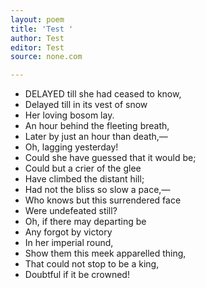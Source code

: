 ```yaml
---
layout: poem
title: 'Test '
author: Test
editor: Test
source: none.com

---
```

* DELAYED till she had ceased to know,
* Delayed till in its vest of snow
* Her loving bosom lay.
* An hour behind the fleeting breath,
* Later by just an hour than death,—
* Oh, lagging yesterday!
* Could she have guessed that it would be;
* Could but a crier of the glee
* Have climbed the distant hill;
* Had not the bliss so slow a pace,—
* Who knows but this surrendered face
* Were undefeated still?
* Oh, if there may departing be
* Any forgot by victory
* In her imperial round,
* Show them this meek apparelled thing,
* That could not stop to be a king,
* Doubtful if it be crowned!